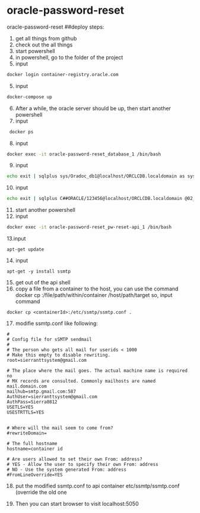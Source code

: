 # oracle-password-reset
oracle-password-reset
##deploy steps:
1. get all things from github
2. check out the all things
3. start powershell
4. in powershell, go to the folder of the project
4. input 
```bash
docker login container-registry.oracle.com
```
5. input 
```bash
docker-compose up
```
6. After a while, the oracle server should be up, then start another powershell
7. input
```bash
 docker ps
```
8. input 
```bash
docker exec -it oracle-password-reset_database_1 /bin/bash
```

9. input 
```bash
echo exit | sqlplus sys/Oradoc_db1@localhost/ORCLCDB.localdomain as sysdba @01_createUser.sql
```
10. input 
```bash
echo exit | sqlplus C##ORACLE/123456@localhost/ORCLCDB.localdomain @02_createTable.sql
```
11. start another powershell
12. input
```bash
docker exec -it oracle-password-reset_pw-reset-api_1 /bin/bash
```
13.input 
```
apt-get update
```
14. input
```
apt-get -y install ssmtp
```
15. get out of the api shell
16. copy a file from a container to the host, you can use the command
docker cp <containerId>:/file/path/within/container /host/path/target
 so, input command
 ```
 docker cp <containerId>:/etc/ssmtp/ssmtp.conf .
 ```
 17. modifie ssmtp.conf like following:
 ```
 #
# Config file for sSMTP sendmail
#
# The person who gets all mail for userids < 1000
# Make this empty to disable rewriting.
root=sierranttsystem@gmail.com

# The place where the mail goes. The actual machine name is required no 
# MX records are consulted. Commonly mailhosts are named mail.domain.com
mailhub=smtp.gmail.com:587
AuthUser=sierranttsystem@gmail.com
AuthPass=Sierra0812
USETLS=YES
USESTRTTLS=YES


# Where will the mail seem to come from?
#rewriteDomain=

# The full hostname
hostname=container id

# Are users allowed to set their own From: address?
# YES - Allow the user to specify their own From: address
# NO - Use the system generated From: address
#FromLineOverride=YES
```
18. put the modified ssmtp.conf to api container etc/ssmtp/ssmtp.conf (override the old one

11. Then you can start browser to visit localhost:5050


